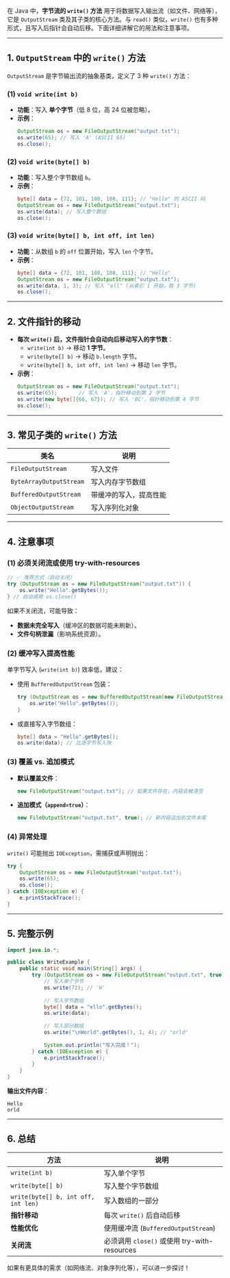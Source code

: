 在 Java 中，**字节流的 `write()` 方法** 用于将数据写入输出流（如文件、网络等），它是 `OutputStream` 类及其子类的核心方法。与 `read()` 类似，`write()` 也有多种形式，且写入后指针会自动后移。下面详细讲解它的用法和注意事项。

---

## **1. `OutputStream` 中的 `write()` 方法**
`OutputStream` 是字节输出流的抽象基类，定义了 3 种 `write()` 方法：

### **(1) `void write(int b)`**
- **功能**：写入 **单个字节**（低 8 位，高 24 位被忽略）。
- **示例**：
  ```java
  OutputStream os = new FileOutputStream("output.txt");
  os.write(65); // 写入 'A' (ASCII 65)
  os.close();
  ```

### **(2) `void write(byte[] b)`**
- **功能**：写入整个字节数组 `b`。
- **示例**：
  ```java
  byte[] data = {72, 101, 108, 108, 111}; // "Hello" 的 ASCII 码
  OutputStream os = new FileOutputStream("output.txt");
  os.write(data); // 写入整个数组
  os.close();
  ```

### **(3) `void write(byte[] b, int off, int len)`**
- **功能**：从数组 `b` 的 `off` 位置开始，写入 `len` 个字节。
- **示例**：
  ```java
  byte[] data = {72, 101, 108, 108, 111}; // "Hello"
  OutputStream os = new FileOutputStream("output.txt");
  os.write(data, 1, 3); // 写入 "ell" (从索引 1 开始，取 3 字节)
  os.close();
  ```

---

## **2. 文件指针的移动**
- **每次 `write()` 后，文件指针会自动向后移动写入的字节数**：
  - `write(int b)` → 移动 **1 字节**。
  - `write(byte[] b)` → 移动 `b.length` 字节。
  - `write(byte[] b, int off, int len)` → 移动 `len` 字节。
- **示例**：
  ```java
  OutputStream os = new FileOutputStream("output.txt");
  os.write(65);       // 写入 'A'，指针移动到第 2 字节
  os.write(new byte[]{66, 67}); // 写入 'BC'，指针移动到第 4 字节
  os.close();
  ```

---

## **3. 常见子类的 `write()` 方法**
| 类名 | 说明 |
|------|------|
| `FileOutputStream` | 写入文件 |
| `ByteArrayOutputStream` | 写入内存字节数组 |
| `BufferedOutputStream` | 带缓冲的写入，提高性能 |
| `ObjectOutputStream` | 写入序列化对象 |

---

## **4. 注意事项**
### **(1) 必须关闭流或使用 try-with-resources**
```java
// ✅ 推荐方式（自动关闭）
try (OutputStream os = new FileOutputStream("output.txt")) {
    os.write("Hello".getBytes());
} // 自动调用 os.close()
```
如果不关闭流，可能导致：
- **数据未完全写入**（缓冲区的数据可能未刷新）。
- **文件句柄泄漏**（影响系统资源）。

### **(2) 缓冲写入提高性能**
单字节写入 (`write(int b)`) 效率低，建议：
- 使用 `BufferedOutputStream` 包装：
  ```java
  try (OutputStream os = new BufferedOutputStream(new FileOutputStream("output.txt"))) {
      os.write("Hello".getBytes());
  }
  ```
- 或直接写入字节数组：
  ```java
  byte[] data = "Hello".getBytes();
  os.write(data); // 比逐字节写入快
  ```

### **(3) 覆盖 vs. 追加模式**
- **默认覆盖文件**：
  ```java
  new FileOutputStream("output.txt"); // 如果文件存在，内容会被清空
  ```
- **追加模式（`append=true`）**：
  ```java
  new FileOutputStream("output.txt", true); // 新内容追加到文件末尾
  ```

### **(4) 异常处理**
`write()` 可能抛出 `IOException`，需捕获或声明抛出：
```java
try {
    OutputStream os = new FileOutputStream("output.txt");
    os.write(65);
    os.close();
} catch (IOException e) {
    e.printStackTrace();
}
```

---

## **5. 完整示例**
```java
import java.io.*;

public class WriteExample {
    public static void main(String[] args) {
        try (OutputStream os = new FileOutputStream("output.txt", true)) {
            // 写入单个字节
            os.write(72); // 'H'
            
            // 写入字节数组
            byte[] data = "ello".getBytes();
            os.write(data);
            
            // 写入部分数组
            os.write("\nWorld".getBytes(), 1, 4); // "orld"
            
            System.out.println("写入完成！");
        } catch (IOException e) {
            e.printStackTrace();
        }
    }
}
```
**输出文件内容**：
```
Hello
orld
```

---

## **6. 总结**
| 方法 | 说明 |
|------|------|
| `write(int b)` | 写入单个字节 |
| `write(byte[] b)` | 写入整个字节数组 |
| `write(byte[] b, int off, int len)` | 写入数组的一部分 |
| **指针移动** | 每次 `write()` 后自动后移 |
| **性能优化** | 使用缓冲流 (`BufferedOutputStream`) |
| **关闭流** | 必须调用 `close()` 或使用 try-with-resources |

如果有更具体的需求（如网络流、对象序列化等），可以进一步探讨！